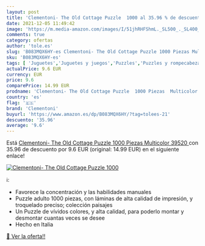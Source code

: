 ```yaml
---
layout: post
title: 'Clementoni- The Old Cottage Puzzle  1000 al 35.96 % de descuento'
date: 2021-12-05 11:49:42
image: 'https://m.media-amazon.com/images/I/51jhRHFShmL._SL500_._SL400_.jpg'
comments: true
category: ofertas
author: 'tole.es'
slug: 'B083MQX6HY-es Clementoni- The Old Cottage Puzzle 1000 Piezas Multicolor...'
sku: 'B083MQX6HY-es'
tags: [ 'Juguetes','Juguetes y juegos','Puzzles','Puzzles y rompecabezas','clementoni','puzzle', ]
actualPrice: 9.6 EUR
currency: EUR
price: 9.6
comparePrice: 14.99 EUR
prodname: 'Clementoni- The Old Cottage Puzzle  1000 Piezas  Multicolor  39520 '
country: 'es'
flag: '🇪🇸'
brand: 'Clementoni'
buyurl: 'https://www.amazon.es/dp/B083MQX6HY/?tag=tolees-21'
descuento: '35.96'
average: '9.6'
---
```


Está [Clementoni- The Old Cottage Puzzle  1000 Piezas  Multicolor  39520 ](https://www.amazon.es/dp/B083MQX6HY/?tag=tolees-21) con 35.96 de descuento por 9.6 EUR (original: 14.99 EUR) en el siguiente enlace!

[![Clementoni- The Old Cottage Puzzle  1000](https://m.media-amazon.com/images/I/51jhRHFShmL._SL500_._SL400_.jpg)](https://www.amazon.es/dp/B083MQX6HY/?tag=tolees-21)

ℹ️:

- Favorece la concentración y las habilidades manuales
- Puzzle adulto 1000 piezas, con láminas de alta calidad de impresión, y troquelado preciso; colección paisajes
- Un Puzzle de vívidos colores, y alta calidad, para poderlo montar y desmontar cuantas veces se desee
- Hecho en Italia

[🛒 Ver la oferta!!](https://www.amazon.es/dp/B083MQX6HY/?tag=tolees-21)
